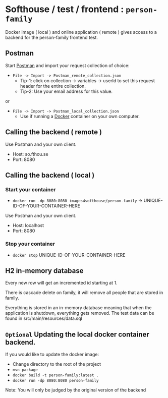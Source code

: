 # Softhouse / test / frontend : `person-family`
Docker image ( local ) and online application ( remote ) gives access to a backend for the person-family frontend test.


## Postman
Start [Postman](https://www.postman.com/downloads/) and import your request collection of choice:

* `File -> Import -> Postman_remote_collection.json`  
   * Tip-1: click on collection -> variables -> userId to set this request header for the entire collection.  
   * Tip-2: Use your email address for this value.  
  
or  
  
* `File -> Import -> Postman_local_collection.json`  
   * Use if running a [Docker](https://www.docker.com/get-started/) container on your own computer.   

## Calling the backend ( remote )
Use Postman and your own client. 
* Host: so.fthou.se
* Port: 8080  

## Calling the backend ( local )  


### Start your container
* `docker run -dp 8080:8080 images4softhouse/person-family` -> UNIQUE-ID-OF-YOUR-CONTAINER-HERE

Use Postman and your own client. 
* Host: localhost
* Port: 8080

### Stop your container
* `docker stop` UNIQUE-ID-OF-YOUR-CONTAINER-HERE 


## H2 in-memory database

Every new row will get an incremented id starting at 1.

There is cascade delete on family, it will remove all people that are stored in family.

Everything is stored in an in-memory database meaning that when the application is shutdown, everything gets removed.
The test data can be found in src/main/resources/data.sql   

## `Optional` Updating the local docker container backend.

If you would like to update the docker image:

* Change directory to the root of the project
* `mvn package`
* `docker build -t person-family:latest .`
* `docker run -dp 8080:8080 person-family`

Note: You will only be judged by the original version of the backend
